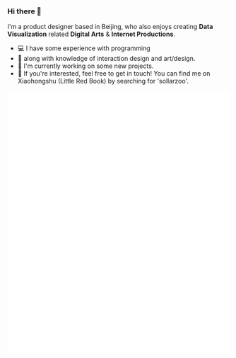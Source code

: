 ### Hi there 👋

I'm a product designer based in Beijing, who also enjoys creating **Data Visualization** related **Digital Arts** & **Internet Productions**. 

- 💻 I have some experience with programming
- 🎨 along with knowledge of interaction design and art/design.
- 🥝 I'm currently working on some new projects.
- 📱 If you're interested, feel free to get in touch! You can find me on Xiaohongshu (Little Red Book) by searching for 'sollarzoo'.
  
![](https://github.com/Sollarzoo/solare/blob/master/generated/languages.svg)
![](https://github.com/Sollarzoo/solare/blob/master/generated/overview.svg)

